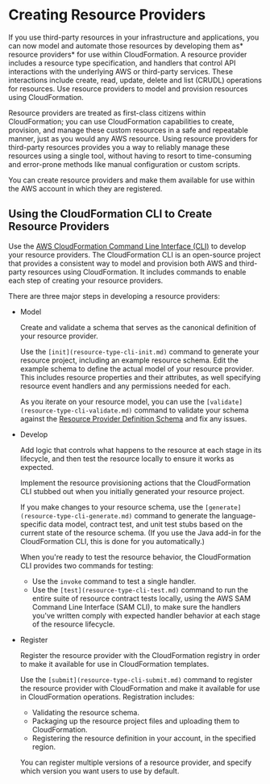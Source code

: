 # Creating Resource Providers<a name="resource-types"></a>

If you use third\-party resources in your infrastructure and applications, you can now model and automate those resources by developing them as* resource providers* for use within CloudFormation\. A resource provider includes a resource type specification, and handlers that control API interactions with the underlying AWS or third\-party services\. These interactions include create, read, update, delete and list \(CRUDL\) operations for resources\. Use resource providers to model and provision resources using CloudFormation\.

Resource providers are treated as first\-class citizens within CloudFormation; you can use CloudFormation capabilities to create, provision, and manage these custom resources in a safe and repeatable manner, just as you would any AWS resource\. Using resource providers for third\-party resources provides you a way to reliably manage these resources using a single tool, without having to resort to time\-consuming and error\-prone methods like manual configuration or custom scripts\.

You can create resource providers and make them available for use within the AWS account in which they are registered\.

## Using the CloudFormation CLI to Create Resource Providers<a name="resource-types-rpdk"></a>

Use the [AWS CloudFormation Command Line Interface \(CLI\)](https://github.com/aws-cloudformation/aws-cloudformation-rpdk) to develop your resource providers\. The CloudFormation CLI is an open\-source project that provides a consistent way to model and provision both AWS and third\-party resources using CloudFormation\. It includes commands to enable each step of creating your resource providers\.

There are three major steps in developing a resource providers:
+ Model

  Create and validate a schema that serves as the canonical definition of your resource provider\.

  Use the `[init](resource-type-cli-init.md)` command to generate your resource project, including an example resource schema\. Edit the example schema to define the actual model of your resource provider\. This includes resource properties and their attributes, as well specifying resource event handlers and any permissions needed for each\.

  As you iterate on your resource model, you can use the `[validate](resource-type-cli-validate.md)` command to validate your schema against the [Resource Provider Definition Schema](https://github.com/aws-cloudformation/aws-cloudformation-rpdk/blob/master/src/rpdk/core/data/schema/provider.definition.schema.v1.json) and fix any issues\.
+ Develop

  Add logic that controls what happens to the resource at each stage in its lifecycle, and then test the resource locally to ensure it works as expected\.

  Implement the resource provisioning actions that the CloudFormation CLI stubbed out when you initially generated your resource project\.

  If you make changes to your resource schema, use the `[generate](resource-type-cli-generate.md)` command to generate the language\-specific data model, contract test, and unit test stubs based on the current state of the resource schema\. \(If you use the Java add\-in for the CloudFormation CLI, this is done for you automatically\.\)

  When you're ready to test the resource behavior, the CloudFormation CLI provides two commands for testing:
  + Use the `invoke` command to test a single handler\.
  + Use the `[test](resource-type-cli-test.md)` command to run the entire suite of resource contract tests locally, using the AWS SAM Command Line Interface \(SAM CLI\), to make sure the handlers you've written comply with expected handler behavior at each stage of the resource lifecycle\.
+ Register

  Register the resource provider with the CloudFormation registry in order to make it available for use in CloudFormation templates\.

  Use the `[submit](resource-type-cli-submit.md)` command to register the resource provider with CloudFormation and make it available for use in CloudFormation operations\. Registration includes:
  + Validating the resource schema\.
  + Packaging up the resource project files and uploading them to CloudFormation\.
  + Registering the resource definition in your account, in the specified region\.

  You can register multiple versions of a resource provider, and specify which version you want users to use by default\.
